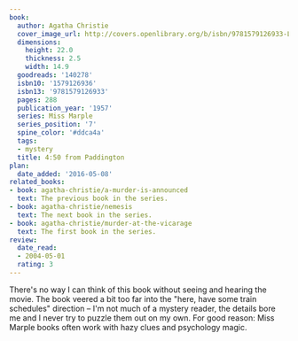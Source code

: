 ```yaml
---
book:
  author: Agatha Christie
  cover_image_url: http://covers.openlibrary.org/b/isbn/9781579126933-L.jpg
  dimensions:
    height: 22.0
    thickness: 2.5
    width: 14.9
  goodreads: '140278'
  isbn10: '1579126936'
  isbn13: '9781579126933'
  pages: 288
  publication_year: '1957'
  series: Miss Marple
  series_position: '7'
  spine_color: '#ddca4a'
  tags:
  - mystery
  title: 4:50 from Paddington
plan:
  date_added: '2016-05-08'
related_books:
- book: agatha-christie/a-murder-is-announced
  text: The previous book in the series.
- book: agatha-christie/nemesis
  text: The next book in the series.
- book: agatha-christie/murder-at-the-vicarage
  text: The first book in the series.
review:
  date_read:
  - 2004-05-01
  rating: 3
---
```


There's no way I can think of this book without seeing and hearing the movie. The book veered a bit too far into the
"here, have some train schedules" direction – I'm not much of a mystery reader, the details bore me and I never try to
puzzle them out on my own. For good reason: Miss Marple books often work with hazy clues and psychology magic.
